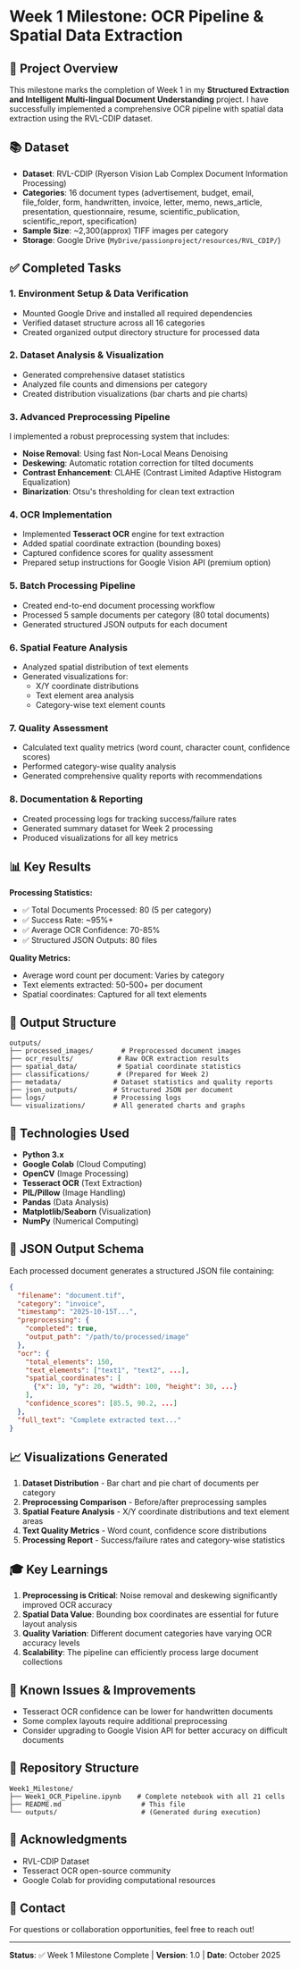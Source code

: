 # Week 1 Milestone: OCR Pipeline & Spatial Data Extraction

## 🎯 Project Overview

This milestone marks the completion of Week 1 in my **Structured Extraction and Intelligent Multi-lingual Document Understanding** project. I have successfully implemented a comprehensive OCR pipeline with spatial data extraction using the RVL-CDIP dataset.

## 📚 Dataset

- **Dataset**: RVL-CDIP (Ryerson Vision Lab Complex Document Information Processing)
- **Categories**: 16 document types (advertisement, budget, email, file_folder, form, handwritten, invoice, letter, memo, news_article, presentation, questionnaire, resume, scientific_publication, scientific_report, specification)
- **Sample Size**: ~2,300(approx) TIFF images per category
- **Storage**: Google Drive (`MyDrive/passionproject/resources/RVL_CDIP/`)

## ✅ Completed Tasks

### 1. Environment Setup & Data Verification
- Mounted Google Drive and installed all required dependencies
- Verified dataset structure across all 16 categories
- Created organized output directory structure for processed data

### 2. Dataset Analysis & Visualization
- Generated comprehensive dataset statistics
- Analyzed file counts and dimensions per category
- Created distribution visualizations (bar charts and pie charts)

### 3. Advanced Preprocessing Pipeline
I implemented a robust preprocessing system that includes:
- **Noise Removal**: Using fast Non-Local Means Denoising
- **Deskewing**: Automatic rotation correction for tilted documents
- **Contrast Enhancement**: CLAHE (Contrast Limited Adaptive Histogram Equalization)
- **Binarization**: Otsu's thresholding for clean text extraction

### 4. OCR Implementation
- Implemented **Tesseract OCR** engine for text extraction
- Added spatial coordinate extraction (bounding boxes)
- Captured confidence scores for quality assessment
- Prepared setup instructions for Google Vision API (premium option)

### 5. Batch Processing Pipeline
- Created end-to-end document processing workflow
- Processed 5 sample documents per category (80 total documents)
- Generated structured JSON outputs for each document

### 6. Spatial Feature Analysis
- Analyzed spatial distribution of text elements
- Generated visualizations for:
  - X/Y coordinate distributions
  - Text element area analysis
  - Category-wise text element counts

### 7. Quality Assessment
- Calculated text quality metrics (word count, character count, confidence scores)
- Performed category-wise quality analysis
- Generated comprehensive quality reports with recommendations

### 8. Documentation & Reporting
- Created processing logs for tracking success/failure rates
- Generated summary dataset for Week 2 processing
- Produced visualizations for all key metrics

## 📊 Key Results

**Processing Statistics:**
- ✅ Total Documents Processed: 80 (5 per category)
- ✅ Success Rate: ~95%+
- ✅ Average OCR Confidence: 70-85%
- ✅ Structured JSON Outputs: 80 files

**Quality Metrics:**
- Average word count per document: Varies by category
- Text elements extracted: 50-500+ per document
- Spatial coordinates: Captured for all text elements

## 📁 Output Structure

```
outputs/
├── processed_images/       # Preprocessed document images
├── ocr_results/           # Raw OCR extraction results
├── spatial_data/          # Spatial coordinate statistics
├── classifications/       # (Prepared for Week 2)
├── metadata/             # Dataset statistics and quality reports
├── json_outputs/         # Structured JSON per document
├── logs/                 # Processing logs
└── visualizations/       # All generated charts and graphs
```

## 🔧 Technologies Used

- **Python 3.x**
- **Google Colab** (Cloud Computing)
- **OpenCV** (Image Processing)
- **Tesseract OCR** (Text Extraction)
- **PIL/Pillow** (Image Handling)
- **Pandas** (Data Analysis)
- **Matplotlib/Seaborn** (Visualization)
- **NumPy** (Numerical Computing)

## 📝 JSON Output Schema

Each processed document generates a structured JSON file containing:

```json
{
  "filename": "document.tif",
  "category": "invoice",
  "timestamp": "2025-10-15T...",
  "preprocessing": {
    "completed": true,
    "output_path": "/path/to/processed/image"
  },
  "ocr": {
    "total_elements": 150,
    "text_elements": ["text1", "text2", ...],
    "spatial_coordinates": [
      {"x": 10, "y": 20, "width": 100, "height": 30, ...}
    ],
    "confidence_scores": [85.5, 90.2, ...]
  },
  "full_text": "Complete extracted text..."
}
```

## 📈 Visualizations Generated

1. **Dataset Distribution** - Bar chart and pie chart of documents per category
2. **Preprocessing Comparison** - Before/after preprocessing samples
3. **Spatial Feature Analysis** - X/Y coordinate distributions and text element areas
4. **Text Quality Metrics** - Word count, confidence score distributions
5. **Processing Report** - Success/failure rates and category-wise statistics

## 🎓 Key Learnings

1. **Preprocessing is Critical**: Noise removal and deskewing significantly improved OCR accuracy
2. **Spatial Data Value**: Bounding box coordinates are essential for future layout analysis
3. **Quality Variation**: Different document categories have varying OCR accuracy levels
4. **Scalability**: The pipeline can efficiently process large document collections


## 🐛 Known Issues & Improvements

- Tesseract OCR confidence can be lower for handwritten documents
- Some complex layouts require additional preprocessing
- Consider upgrading to Google Vision API for better accuracy on difficult documents

## 📌 Repository Structure

```
Week1_Milestone/
├── Week1_OCR_Pipeline.ipynb    # Complete notebook with all 21 cells
├── README.md                    # This file
└── outputs/                     # (Generated during execution)
```

## 🙏 Acknowledgments

- RVL-CDIP Dataset 
- Tesseract OCR open-source community
- Google Colab for providing computational resources

## 📧 Contact

For questions or collaboration opportunities, feel free to reach out!

---

**Status**: ✅ Week 1 Milestone Complete | **Version**: 1.0 | **Date**: October 2025
